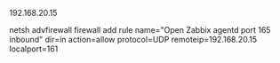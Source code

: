 




192.168.20.15


netsh advfirewall firewall add rule name="Open Zabbix agentd port 165 inbound" dir=in action=allow protocol=UDP remoteip=192.168.20.15 localport=161